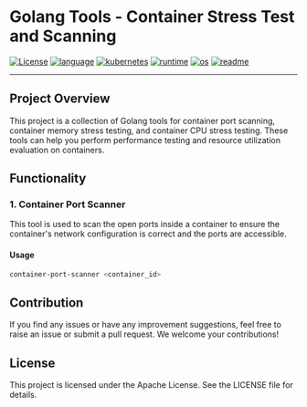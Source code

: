 # Golang Tools - Container Stress Test and Scanning
[![License](https://img.shields.io/badge/License-Apache-blue?logo=apache)](LICENSE)
[![language](https://img.shields.io/badge/Language-go-blue?logo=go)](language)
[![kubernetes](https://img.shields.io/badge/Platform-kubernetes-blue?logo=kubernetes)](kubernetes)
[![runtime](https://img.shields.io/badge/Runtime-docker-blue?logo=docker)](docker)
[![os](https://img.shields.io/badge/OS-Linux-blue?logo=linux)](os)
[![readme](https://img.shields.io/badge/Markdown-README-blue?logo=markdown)](readme)

----
## Project Overview

This project is a collection of Golang tools for container port scanning, container memory stress testing, and container CPU stress testing. These tools can help you perform performance testing and resource utilization evaluation on containers.

## Functionality

### 1. Container Port Scanner

This tool is used to scan the open ports inside a container to ensure the container's network configuration is correct and the ports are accessible.

#### Usage

```bash
container-port-scanner <container_id>
```

## Contribution
If you find any issues or have any improvement suggestions, feel free to raise an issue or submit a pull request. We welcome your contributions!

## License
This project is licensed under the Apache License. See the LICENSE file for details.